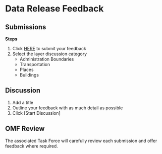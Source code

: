 # Data Release Feedback

## Submissions

**Steps**
1. Click [HERE](https://github.com/OvertureMaps/data/discussions) to submit your feedback
2. Select the layer discussion category 
   - Administration Boundaries
   - Transportation
   - Places
   - Buildings
  
## Discussion 
1. Add a title
2. Outline your feedback with as much detail as possible
3. Click [Start Discussion]

## OMF Review
The associated Task Force will carefully review each submission and offer feedback where required.
